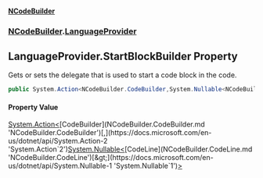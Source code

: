 #### [NCodeBuilder](index.md 'index')
### [NCodeBuilder](NCodeBuilder.md 'NCodeBuilder').[LanguageProvider](NCodeBuilder.LanguageProvider.md 'NCodeBuilder.LanguageProvider')

## LanguageProvider.StartBlockBuilder Property

Gets or sets the delegate that is used to start a code block in the code.

```csharp
public System.Action<NCodeBuilder.CodeBuilder,System.Nullable<NCodeBuilder.CodeLine>> StartBlockBuilder { get; set; }
```

#### Property Value
[System.Action&lt;](https://docs.microsoft.com/en-us/dotnet/api/System.Action-2 'System.Action`2')[CodeBuilder](NCodeBuilder.CodeBuilder.md 'NCodeBuilder.CodeBuilder')[,](https://docs.microsoft.com/en-us/dotnet/api/System.Action-2 'System.Action`2')[System.Nullable&lt;](https://docs.microsoft.com/en-us/dotnet/api/System.Nullable-1 'System.Nullable`1')[CodeLine](NCodeBuilder.CodeLine.md 'NCodeBuilder.CodeLine')[&gt;](https://docs.microsoft.com/en-us/dotnet/api/System.Nullable-1 'System.Nullable`1')[&gt;](https://docs.microsoft.com/en-us/dotnet/api/System.Action-2 'System.Action`2')